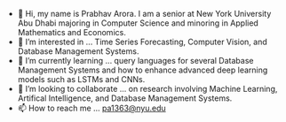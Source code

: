 - 👋  Hi, my name is Prabhav Arora. I am a senior at New York University Abu Dhabi majoring in Computer Science and minoring in Applied Mathematics and Economics.
- 👀  I’m interested in ... Time Series Forecasting, Computer Vision, and Database Management Systems.
- 🌱  I’m currently learning ... query languages for several Database Management Systems and how to enhance advanced deep learning models such as LSTMs and CNNs.
- 💞️  I’m looking to collaborate ... on research involving Machine Learning, Artifical Intelligence, and Database Management Systems.
- 📫  How to reach me ... pa1363@nyu.edu

<!---
prabhav2302/prabhav2302 is a ✨ special ✨ repository because its `README.md` (this file) appears on your GitHub profile.
You can click the Preview link to take a look at your changes.
--->
